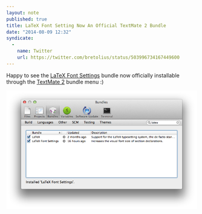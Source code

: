 ```yaml
---
layout: note
published: true
title: LaTeX Font Setting Now An Official TextMate 2 Bundle
date: "2014-08-09 12:32"
syndicate:
  -
    name: Twitter
    url: https://twitter.com/bretolius/status/503996734167449600
---
```


Happy to see the [LaTeX Font Settings](https://github.com/bcomnes/LaTeX-Font-Settings.tmbundle) bundle now officially installable through the [TextMate 2](https://github.com/textmate/textmate) bundle menu :)

![Screenshot of LaTeX Font Settings Bundle in the TextMate2 Bundle Menu](/media/screenshots/latex-font-settings-tm2.png)

